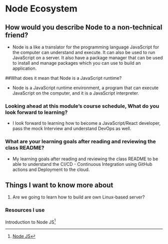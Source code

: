 # Node Ecosystem

## How would you describe Node to a non-technical friend?

- Node is a like a translator for the programming language JavaScript for the computer can understand and execute. It can also be used to run JavaScript on a server. It also have a package manager that can be used to install and manage packages which you can use to build an application.

##What does it mean that Node is a JavaScript runtime?

- Node is a JavaScript runtime environment, a program that can execute JavaScript on the computer, and it is a JavaScript interpreter.

### Looking ahead at this module’s course schedule, What do you look forward to learning?

- I look forward to learning how to become a JavaScript/React developer, pass the mock Interview and understand DevOps as well.

### What are your learning goals after reading and reviewing the class README?

- My learning goals after reading and reviewing the class README to be able to understand the CI/CD - Continuous Integration using GitHub actions and Deployment to the cloud.

## Things I want to know more about

1. Are we going to learn how to build are own Linux-based server?

### Resources I use

Introduction to Node JS[^1]

[^1]: [Node JS](https://www.sitepoint.com/an-introduction-to-node-js/)
